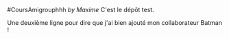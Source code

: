 #CoursAmigrouphhh
*by Maxime*
C'est le dépôt test.

Une deuxième ligne pour dire que j'ai bien ajouté mon collaborateur Batman !
